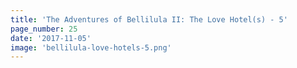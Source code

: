 ```yaml
---
title: 'The Adventures of Bellilula II: The Love Hotel(s) - 5'
page_number: 25
date: '2017-11-05'
image: 'bellilula-love-hotels-5.png'
---
```

